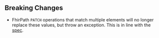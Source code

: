 ## Breaking Changes

* FhirPath `PATCH` operations that match multiple elements will no longer replace these values, but throw an exception. This is in line with the <a href="https://www.hl7.org/fhir/R4/fhirpatch.html">spec</a>.
